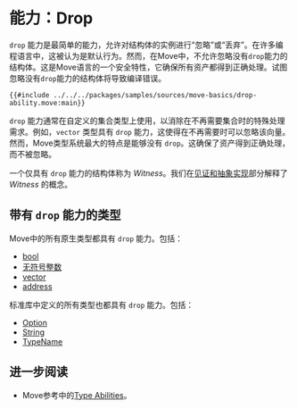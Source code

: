 # 能力：Drop

<!-- TODO: reiterate, given that we introduce abilities one by one -->

<!-- TODO:

- introduce abilities first
- mention them all
- then do one by one

consistency: we / I / you ?
who is we? I am alone, there's no one else here


-->

<!-- TODO: 

// Shall we only talk about `drop` ?
// So that we don't explain scopes and `copy` / `move` semantics just yet?

Chapter: Basic Syntax
Goal: Introduce Copy and Drop abilities of Move. Follows the `struct` section
Notes:
    - compare them to primitive types introduces before;
    - what is an ability without drop
    - drop is not necessary for unpacking
    - make a joke about a bacteria pattern in the code
    - mention that a struct with only `drop` ability is called a Witness
    - mention that a struct without abilities is called a Hot Potato
    - mention that there are two more abilities which are covered in a later chapter

Links:
    - language reference (abilities)
    - authorization patterns (or witness)
    - hot potato pattern
    - key and store abilities (later chapter)

 -->

`drop` 能力是最简单的能力，允许对结构体的实例进行“忽略”或“丢弃”。在许多编程语言中，这被认为是默认行为。然而，在Move中，不允许忽略没有`drop`能力的结构体。这是Move语言的一个安全特性，它确保所有资产都得到正确处理。试图忽略没有`drop`能力的结构体将导致编译错误。

```move
{{#include ../../../packages/samples/sources/move-basics/drop-ability.move:main}}
```

`drop` 能力通常在自定义的集合类型上使用，以消除在不再需要集合时的特殊处理需求。例如，`vector` 类型具有 `drop` 能力，这使得在不再需要时可以忽略该向量。然而，Move类型系统最大的特点是能够没有 `drop`。这确保了资产得到正确处理，而不被忽略。

一个仅具有 `drop` 能力的结构体称为 _Witness_。我们在[见证和抽象实现](./../programmability/witness-and-abstract-implementation.md)部分解释了 _Witness_ 的概念。

## 带有 `drop` 能力的类型

Move中的所有原生类型都具有 `drop` 能力。包括：

- [bool](./../move-basics/primitive-types.md#booleans)
- [无符号整数](./../move-basics/primitive-types.md#integers)
- [vector](./../move-basics/vector.md)
- [address](./../move-basics/address.md)

标准库中定义的所有类型也都具有 `drop` 能力。包括：

- [Option](./../move-basics/option.md)
- [String](./../move-basics/string.md)
- [TypeName](./../move-basics/type-reflection.md#typename)

## 进一步阅读

- Move参考中的[Type Abilities](/reference/type-abilities.html)。